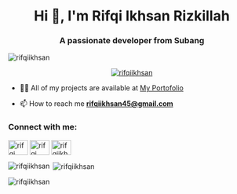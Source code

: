 <h1 align="center">Hi 👋, I'm Rifqi Ikhsan Rizkillah</h1>
<h3 align="center">A passionate developer from Subang</h3>

<p align="left"> <img src="https://komarev.com/ghpvc/?username=rifqiikhsan&label=Profile%20views&color=0e75b6&style=flat" alt="rifqiikhsan" /> </p>

<p align="center"> <a href="https://github.com/ryo-ma/github-profile-trophy"><img src="https://github-profile-trophy.vercel.app/?username=rifqiikhsan" alt="rifqiikhsan" /></a> </p>

- 👨‍💻 All of my projects are available at <a href ="https://rifqiikhsan.github.io">My Portofolio</a>

- 📫 How to reach me **rifqiikhsan45@gmail.com**

<h3 align="left">Connect with me:</h3>
<p align="left">
<a href="https://linkedin.com/in/rifqi ikhsan" target="blank"><img align="center" src="https://raw.githubusercontent.com/rahuldkjain/github-profile-readme-generator/master/src/images/icons/Social/linked-in-alt.svg" alt="rifqi ikhsan" height="30" width="40" /></a>
<a href="https://fb.com/rifqi ikhsan" target="blank"><img align="center" src="https://raw.githubusercontent.com/rahuldkjain/github-profile-readme-generator/master/src/images/icons/Social/facebook.svg" alt="rifqi ikhsan" height="30" width="40" /></a>
<a href="https://instagram.com/rifqiikhsan19_" target="blank"><img align="center" src="https://raw.githubusercontent.com/rahuldkjain/github-profile-readme-generator/master/src/images/icons/Social/instagram.svg" alt="rifqiikhsan19_" height="30" width="40" /></a>
</p>



<p><img align="left" src="https://github-readme-stats.vercel.app/api/top-langs?username=rifqiikhsan&show_icons=true&locale=en&layout=compact" alt="rifqiikhsan" /></p>

<p>&nbsp;<img align="center" src="https://github-readme-stats.vercel.app/api?username=rifqiikhsan&show_icons=true&locale=en" alt="rifqiikhsan" /></p>

<p><img align="center" src="https://github-readme-streak-stats.herokuapp.com/?user=rifqiikhsan&" alt="rifqiikhsan" /></p>
